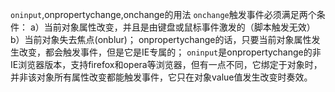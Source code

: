 `oninput`,onpropertychange,onchange的用法
`onchange`触发事件必须满足两个条件：
a）当前对象属性改变，并且是由键盘或鼠标事件激发的（脚本触发无效）
b）当前对象失去焦点(onblur)；
onpropertychange的话，只要当前对象属性发生改变，都会触发事件，但是它是IE专属的；
`oninput`是onpropertychange的非IE浏览器版本，支持firefox和opera等浏览器，但有一点不同，它绑定于对象时，并非该对象所有属性改变都能触发事件，它只在对象value值发生改变时奏效。